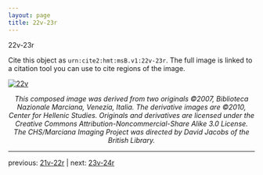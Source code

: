 ```yaml
---
layout: page
title: 22v-23r
---
```


22v-23r

Cite this object as `urn:cite2:hmt:msB.v1:22v-23r`. The full image is linked to a citation tool you can use to cite regions of the image.

[![22v](http://www.homermultitext.org/iipsrv?IIIF=/project/homer/pyramidal/deepzoom/hmt/vbbifolio/v1/vb_22v_23r.tif/full/800,/0/default.jpg)](http://www.homermultitext.org/ict2/?urn=urn:cite2:hmt:vbbifolio.v1:vb_22v_23r) 

<p style="text-align: center; font-style: italic;">This composed image was derived from two originals ©2007, Biblioteca Nazionale Marciana, Venezia, Italia. The derivative images are ©2010, Center for Hellenic Studies. Originals and derivatives are licensed under the Creative Commons Attribution-Noncommercial-Share Alike 3.0 License. The CHS/Marciana Imaging Project was directed by David Jacobs of the British Library.</p>

---

previous: [21v-22r](../21v-22r/) | next: [23v-24r](../23v-24r/)